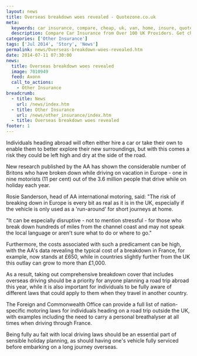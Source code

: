```yaml
---
layout: news
title: Overseas breakdown woes revealed - Quotezone.co.uk
meta:
  keywords: car insurance, compare, cheap, uk, van, home, insure, quotes, online, comparison, bike, loans, life
  description: Compare Car Insurance from Over 100 UK Providers. Get cheap quotes online now using our fast, free, secure comparison site
categories: ['Other Insurance']
tags: ['Jul 2014', 'Story', 'News']
permalink: news/Overseas-breakdown-woes-revealed.htm
date: 2014-07-11 07:30:00
news:
  title: Overseas breakdown woes revealed
  image: 7010949
  feed: Axonn
  call_to_actions:
    - Other Insurance
breadcrumb:
  - title: News
    url: /news/index.htm
  - title: Other Insurance
    url: /news/other_insurance/index.htm
  - title: Overseas breakdown woes revealed
footer: 1
---
```


Individuals heading abroad will often either hire a car or take their own to enable them to better explore their new surroundings, but with this comes a risk they could be left high and dry at the side of the road.

New research published by the AA has shown the considerable number of Britons who have broken down while driving on vacation in Europe - one in nine motorists (11 per cent) out of the 3.6 million people that drive while on holiday each year.

Rosie Sanderson, head of AA international motoring, said: &quot;The risk of breaking down in Europe is every bit as real as it is in the UK, especially if the vehicle is only used as a &#39;run-around&#39; for short journeys at home.

&quot;It can be especially disruptive - not to mention stressful - for those who break down hundreds of miles from the channel coast and may not speak the local language or aren&#39;t sure what to do or where to go.&quot;

Furthermore, the costs associated with such a predicament can be high, with the AA&#39;s data revealing the typical cost of a breakdown in France, for example, now stands at &pound;650, while in countries slightly further from the UK this outlay can grow to more than &pound;1,000.

As a result, taking out comprehensive breakdown cover that includes overseas driving should be a priority for anyone planning a road trip abroad this year, while it is also important for individuals to be fully aware of different laws that could apply to them when they travel in another country.

The Foreign and Commonwealth Office can provide a full list of nation-specific motoring laws for individuals heading on a road trip outside the UK, with examples including the need to carry a personal breathalyser at all times when driving through France.

Being fully au fait with local driving laws should be an essential part of sensible holiday planning, as should having one&#39;s vehicle fully serviced before embarking on a long journey overseas.
